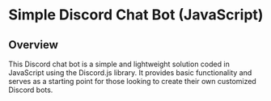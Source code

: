 # Simple Discord Chat Bot (JavaScript)
## Overview
This Discord chat bot is a simple and lightweight solution coded in JavaScript using the Discord.js library. It provides basic functionality and serves as a starting point for those looking to create their own customized Discord bots.
